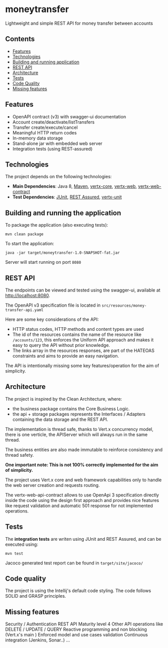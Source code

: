 # moneytransfer

Lightweight and simple REST API for money transfer between accounts

Contents
--------
- [Features](#features)
- [Technologies](#Technologies)
- [Building and running application](#building-and-running-the-application)
- [REST API](#rest-api)
- [Architecture](#Architecture)
- [Tests](#tests)
- [Code Quality](#code-quality)
- [Missing features](#Missing-features)

Features
--------

- OpenAPI contract (v3) with swagger-ui documentation
- Account create/deactivate/listTransfers
- Transfer create/execute/cancel
- Meaningful HTTP return codes
- In-memory data storage
- Stand-alone jar with embedded web server
- Integration tests (using REST-assured)



Technologies
----------

The project depends on the following technologies:

- **Main Dependencies**: Java 8, [Maven](https://maven.apache.org), [vertx-core](https://vertx.io/docs/vertx-core/java), [vertx-web](https://github.com/vert-x3/vertx-web), [vertx-web-contract](https://vertx.io/docs/vertx-web-api-contract)
- **Test Dependencies**: [JUnit](https://junit.org/), [REST Assured](https://github.com/rest-assured/rest-assured), [vertx-unit](https://github.com/vert-x3/vertx-unit)

Building and running the application
--------------------------------

To package the application (also executing tests):

```
mvn clean package
```

To start the application:

```
java -jar target/moneytransfer-1.0-SNAPSHOT-fat.jar 
```

Server will start running on port `8080`

REST API
---------
The endpoints can be viewed and tested using the swagger-ui, available at [http://localhost:8080](http://localhost:8080/).

The OpenAPI v3 specification file is located in `src/resources/money-transfer-api.yaml`

Here are some key considerations of the API:
- HTTP status codes, HTTP methods and content types are used
- The id of the resources contains the name of the resource like `/accounts/123`, this enforces the Uniform API approach and makes it easy to query the API without prior knowledge.
- The links array in the resources responses, are part of the HATEOAS constraints and aims to provide an easy navigation.

The API is intentionally missing some key features/operation for the aim of simplicity.


Architecture
------------
The project is inspired by the Clean Architecture, where:
 - the business package contains the Core Business Logic.
 - the api + storage packages represents the Interfaces / Adapters containing the data storage and the REST API.

The implementation is thread safe, thanks to Vert.x concurrency model, there is one verticle, the APIServer which will always run in the same thread.

The business entities are also made immutable to reinforce consistency and thread safety.

**One important note: This is not 100% correctly implemented for the aim of simplicity.**

The project uses Vert.x core and web framework capabilities only to handle the web server creation and requests routing.

The vertx-web-api-contract allows to use OpenApi 3 specification directly inside the code using the design first approach and provides nice features like request validation and automatic 501 response for not implemented operations.

          
Tests
-----

The **integration tests** are writen using JUnit and REST Assured, and can be executed using:

```
mvn test
```

Jacoco generated test report can be found in `target/site/jacoco/`

Code quality
----------

The project is using the Intellij's default code styling.
The code follows SOLID and GRASP principles.

Missing features
-------

Security / Authentication
REST API Maturity level 4
Other API operations like DELETE / UPDATE / QUERY
Reactive programming and non blocking (Vert.x's main )
Enforced model and use cases validation 
Continuous integration (Jenkins, Sonar..)
...